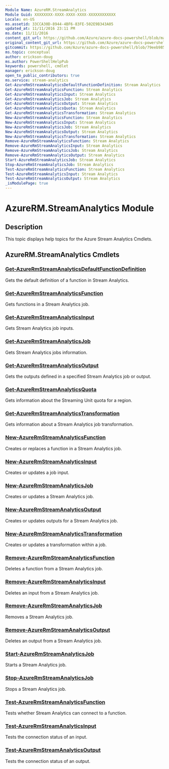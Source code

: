 ```yaml
---
Module Name: AzureRM.StreamAnalytics
Module Guid: XXXXXXXX-XXXX-XXXX-XXXX-XXXXXXXXXXXX
Locale: en-US
ms.assetid: 33CCA30D-8944-4BF6-83FE-502E9B343A05
updated_at: 11/11/2016 23:11 PM
ms.date: 11/11/2016
content_git_url: https://github.com/Azure/azure-docs-powershell/blob/master/azureps-cmdlets-docs/ResourceManager/AzureRM.StreamAnalytics/v2.1.0/AzureRM.StreamAnalytics.md
original_content_git_url: https://github.com/Azure/azure-docs-powershell/blob/master/azureps-cmdlets-docs/ResourceManager/AzureRM.StreamAnalytics/v2.1.0/AzureRM.StreamAnalytics.md
gitcommit: https://github.com/Azure/azure-docs-powershell/blob/79eeb985ea480979357fb4695832a0c3d29a48bf
ms.topic: conceptual
author: erickson-doug
ms.author: PowerShellHelpPub
keywords: powershell, cmdlet
manager: erickson-doug
open_to_public_contributors: true
ms.service: stream-analytics
Get-AzureRmStreamAnalyticsDefaultFunctionDefinition: Stream Analytics
Get-AzureRmStreamAnalyticsFunction: Stream Analytics
Get-AzureRmStreamAnalyticsInput: Stream Analytics
Get-AzureRmStreamAnalyticsJob: Stream Analytics
Get-AzureRmStreamAnalyticsOutput: Stream Analytics
Get-AzureRmStreamAnalyticsQuota: Stream Analytics
Get-AzureRmStreamAnalyticsTransformation: Stream Analytics
New-AzureRmStreamAnalyticsFunction: Stream Analytics
New-AzureRmStreamAnalyticsInput: Stream Analytics
New-AzureRmStreamAnalyticsJob: Stream Analytics
New-AzureRmStreamAnalyticsOutput: Stream Analytics
New-AzureRmStreamAnalyticsTransformation: Stream Analytics
Remove-AzureRmStreamAnalyticsFunction: Stream Analytics
Remove-AzureRmStreamAnalyticsInput: Stream Analytics
Remove-AzureRmStreamAnalyticsJob: Stream Analytics
Remove-AzureRmStreamAnalyticsOutput: Stream Analytics
Start-AzureRmStreamAnalyticsJob: Stream Analytics
Stop-AzureRmStreamAnalyticsJob: Stream Analytics
Test-AzureRmStreamAnalyticsFunction: Stream Analytics
Test-AzureRmStreamAnalyticsInput: Stream Analytics
Test-AzureRmStreamAnalyticsOutput: Stream Analytics
_isModulePage: true
---
```


# AzureRM.StreamAnalytics Module
## Description
This topic displays help topics for the Azure Stream Analytics Cmdlets.

## AzureRM.StreamAnalytics Cmdlets
### [Get-AzureRmStreamAnalyticsDefaultFunctionDefinition](./Get-AzureRmStreamAnalyticsDefaultFunctionDefinition.md)
Gets the default definition of a function in Stream Analytics.


### [Get-AzureRmStreamAnalyticsFunction](./Get-AzureRmStreamAnalyticsFunction.md)
Gets functions in a Stream Analytics job.


### [Get-AzureRmStreamAnalyticsInput](./Get-AzureRmStreamAnalyticsInput.md)
Gets Stream Analytics job inputs.


### [Get-AzureRmStreamAnalyticsJob](./Get-AzureRmStreamAnalyticsJob.md)
Gets Stream Analytics jobs information.


### [Get-AzureRmStreamAnalyticsOutput](./Get-AzureRmStreamAnalyticsOutput.md)
Gets the outputs defined in a specified Stream Analytics job or output.


### [Get-AzureRmStreamAnalyticsQuota](./Get-AzureRmStreamAnalyticsQuota.md)
Gets information about the Streaming Unit quota for a region.


### [Get-AzureRmStreamAnalyticsTransformation](./Get-AzureRmStreamAnalyticsTransformation.md)
Gets information about a Stream Analytics job transformation.


### [New-AzureRmStreamAnalyticsFunction](./New-AzureRmStreamAnalyticsFunction.md)
Creates or replaces a function in a Stream Analytics job.


### [New-AzureRmStreamAnalyticsInput](./New-AzureRmStreamAnalyticsInput.md)
Creates or updates a job input.


### [New-AzureRmStreamAnalyticsJob](./New-AzureRmStreamAnalyticsJob.md)
Creates or updates a Stream Analytics job.


### [New-AzureRmStreamAnalyticsOutput](./New-AzureRmStreamAnalyticsOutput.md)
Creates or updates outputs for a Stream Analytics job.


### [New-AzureRmStreamAnalyticsTransformation](./New-AzureRmStreamAnalyticsTransformation.md)
Creates or updates a transformation within a job.


### [Remove-AzureRmStreamAnalyticsFunction](./Remove-AzureRmStreamAnalyticsFunction.md)
Deletes a function from a Stream Analytics job.


### [Remove-AzureRmStreamAnalyticsInput](./Remove-AzureRmStreamAnalyticsInput.md)
Deletes an input from a Stream Analytics job.


### [Remove-AzureRmStreamAnalyticsJob](./Remove-AzureRmStreamAnalyticsJob.md)
Removes a Stream Analytics job.


### [Remove-AzureRmStreamAnalyticsOutput](./Remove-AzureRmStreamAnalyticsOutput.md)
Deletes an output from a Stream Analytics job.


### [Start-AzureRmStreamAnalyticsJob](./Start-AzureRmStreamAnalyticsJob.md)
Starts a Stream Analytics job.


### [Stop-AzureRmStreamAnalyticsJob](./Stop-AzureRmStreamAnalyticsJob.md)
Stops a Stream Analytics job.


### [Test-AzureRmStreamAnalyticsFunction](./Test-AzureRmStreamAnalyticsFunction.md)
Tests whether Stream Analytics can connect to a function.


### [Test-AzureRmStreamAnalyticsInput](./Test-AzureRmStreamAnalyticsInput.md)
Tests the connection status of an input.


### [Test-AzureRmStreamAnalyticsOutput](./Test-AzureRmStreamAnalyticsOutput.md)
Tests the connection status of an output.



